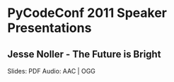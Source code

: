 PyCodeConf 2011 Speaker Presentations
=====================================

Jesse Noller - The Future is Bright
-----------------------------------
Slides: PDF Audio: AAC | OGG